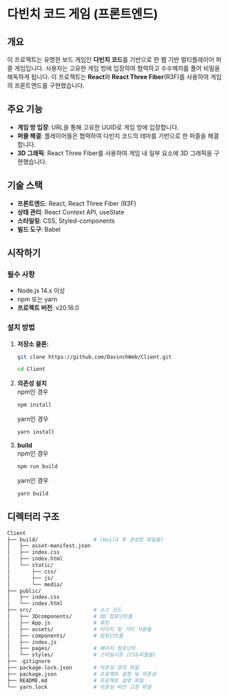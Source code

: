 # 다빈치 코드 게임 (프론트엔드)

## 개요

이 프로젝트는 유명한 보드 게임인 **다빈치 코드**를 기반으로 한 웹 기반 멀티플레이어 퍼즐 게임입니다. 사용자는 고유한 게임 방에 입장하여 협력하고 수수께끼를 풀어 비밀을 해독하게 됩니다. 이 프로젝트는 **React**와 **React Three Fiber**(R3F)를 사용하여 게임의 프론트엔드를 구현했습니다.

## 주요 기능

- **게임 방 입장**: URL을 통해 고유한 UUID로 게임 방에 입장합니다.
- **퍼즐 해결**: 플레이어들은 협력하여 다빈치 코드의 테마를 기반으로 한 퍼즐을 해결합니다.
- **3D 그래픽**: React Three Fiber를 사용하여 게임 내 일부 요소에 3D 그래픽을 구현했습니다.

## 기술 스택

- **프론트엔드**: React, React Three Fiber (R3F)
- **상태 관리**: React Context API, useState
- **스타일링**: CSS, Styled-components
- **빌드 도구**: Babel

## 시작하기

### 필수 사항

- Node.js 14.x 이상
- npm 또는 yarn
- **프로젝트 버전**: v20.16.0

### 설치 방법

1. **저장소 클론:** <br/>
   ``` bash
   git clone https://github.com/DavinchWeb/Client.git
   
   cd Client
   ```
2. **의존성 설치** <br/>
   npm인 경우
   ```bash
   npm install
   ```
   yarn인 경우
   ```bash
   yarn install
   ```
3. **build**<br/>
   npm인 경우
   ```bash
   npm run build
   ```
   yarn인 경우
   ```bash
   yarn build
   ```
## 디렉터리 구조
```bash
Client
├── build/                  # (build 후 생성된 파일들)
│   ├── asset-manifest.json
│   ├── index.css
│   ├── index.html
│   └── static/
│       ├── css/
│       ├── js/
│       └── media/ 
├── public/
│   ├── index.css
│   └── index.html
├── src/                    # 소스 코드
│   ├── 3Dcomponents/       # 3D 컴포넌트들
│   ├── App.js              # 루트
│   ├── assets/             # 이미지 및 기타 자원들
│   ├── components/         # 컴포넌트들
│   ├── index.js 
│   ├── pages/              # 페이지 컴포넌트
│   └── styles/             # 스타일시트 (CSS파일들)
├── .gitignore  
├── package-lock.json       # 의존성 관리 파일
├── package.json            # 프로젝트 설정 및 의존성
├── README.md               # 프로젝트 설명 파일
└── yarn.lock               # 의존성 버전 고정 파일
```
